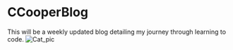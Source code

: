 # CCooperBlog
This will be a weekly updated blog detailing my journey through learning to code.
![Cat_pic](https://user-images.githubusercontent.com/98066630/151590975-aa3e5b1b-a8ed-4701-9b70-c2f66e4985d1.JPG)
